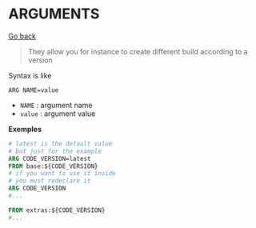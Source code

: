 # ARGUMENTS

[Go back](..)

> They allow you for instance
> to create different build according
> to a version

Syntax is like

```none
ARG NAME=value
```

* ``NAME`` : argument name
* ``value`` : argument value

**Exemples**

```dockerfile
# latest is the default value
# but just for the example
ARG CODE_VERSION=latest
FROM base:${CODE_VERSION}
# if you want to use it inside
# you must redeclare it
ARG CODE_VERSION
#...

FROM extras:${CODE_VERSION}
#...

```